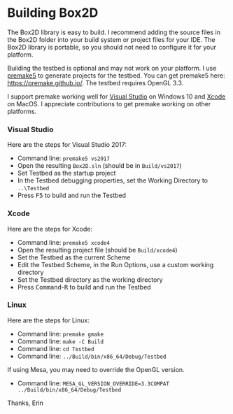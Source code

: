 # Building Box2D

The Box2D library is easy to build. I recommend adding the source files in the Box2D folder into your build system or project files for your IDE. The Box2D library is portable, so you should not need to configure it for your platform.

Building the testbed is optional and may not work on your platform. I use [premake5](https://premake.github.io/) to generate projects for the testbed. You can get premake5 here: https://premake.github.io/. The testbed requires OpenGL 3.3.

I support premake working well for [Visual Studio](https://www.visualstudio.com) on Windows 10 and [Xcode](https://developer.apple.com/xcode/) on MacOS. I appreciate contributions to get premake working on other platforms.

### Visual Studio
Here are the steps for Visual Studio 2017:
- Command line: `premake5 vs2017`
- Open the resulting `Box2D.sln` (should be in `Build/vs2017`)
- Set Testbed as the startup project
- In the Testbed debugging properties, set the Working Directory to `..\Testbed`
- Press <kbd>F5</kbd> to build and run the Testbed

### Xcode
Here are the steps for Xcode:
- Command line: `premake5 xcode4`
- Open the resulting project file (should be `Build/xcode4`)
- Set the Testbed as the current Scheme
- Edit the Testbed Scheme, in the Run Options, use a custom working directory
- Set the Testbed directory as the working directory
- Press <kbd>Command</kbd>-<kbd>R</kbd> to build and run the Testbed

### Linux
Here are the steps for Linux:
- Command line: `premake gmake`
- Command line: `make -C Build`
- Command line: `cd Testbed`
- Command line: `../Build/bin/x86_64/Debug/Testbed`

If using Mesa, you may need to override the OpenGL version.
- Command line: `MESA_GL_VERSION_OVERRIDE=3.3COMPAT ../Build/bin/x86_64/Debug/Testbed`

Thanks,
Erin
